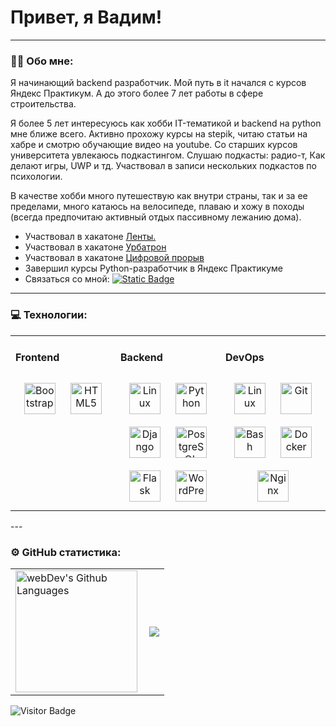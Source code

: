 # Привет, я Вадим!

---

### :man_technologist: Обо мне:

Я начинающий backend разработчик. Мой путь в it начался с курсов Яндекс Практикум. А до этого более 7 лет работы в сфере строительства.

Я более 5 лет интересуюсь как хобби IT-тематикой и backend на python мне ближе всего. Активно прохожу курсы на stepik, читаю статьи на хабре и смотрю обучающие видео на youtube. Со старших курсов университета увлекаюсь подкастингом. Слушаю подкасты: радио-т, Как делают игры, UWP и тд. Участвовал в записи нескольких подкастов по психологии.

В качестве хобби много путешествую как внутри страны, так и за ее пределами, много катаюсь на велосипеде, плаваю и хожу в походы (всегда предпочитаю активный отдых пассивному лежанию дома).


- Участвовал в хакатоне [Ленты.](https://disk.yandex.ru/i/4SeACjaDss4-MA)
- Участвовал в хакатоне [Урбатрон](https://codenrock.com/users/70890/certificates/153)
- Участвовал в хакатоне [Цифровой прорыв](https://disk.yandex.ru/i/zRSNC6JWWbLr4g)
- Завершил курсы Python-разработчик в Яндекс Практикуме
- Связаться со мной: [![Static Badge](https://img.shields.io/badge/%40VadimKurotkin-blue?logo=telegram)](https://t.me/vadimkurotkin)


---

### 💻 Технологии:
 
<table><tr><td valign="top" width="33%">



#### Frontend  
<div align="center">  
<a href="https://getbootstrap.com/docs/3.4/javascript/" target="_blank"><img style="margin: 10px" src="https://profilinator.rishav.dev/skills-assets/bootstrap-plain.svg" alt="Bootstrap" height="50" /></a>  
<a href="https://en.wikipedia.org/wiki/HTML5" target="_blank"><img style="margin: 10px" src="https://profilinator.rishav.dev/skills-assets/html5-original-wordmark.svg" alt="HTML5" height="50" /></a>  
</div>

</td><td valign="top" width="33%">



#### Backend  
<div align="center">  
<a href="https://www.linux.org/" target="_blank"><img style="margin: 10px" src="https://profilinator.rishav.dev/skills-assets/linux-original.svg" alt="Linux" height="50" /></a>  
<a href="https://www.python.org/" target="_blank"><img style="margin: 10px" src="https://profilinator.rishav.dev/skills-assets/python-original.svg" alt="Python" height="50" /></a>  
<a href="https://www.djangoproject.com/" target="_blank"><img style="margin: 10px" src="https://profilinator.rishav.dev/skills-assets/django-original.svg" alt="Django" height="50" /></a>  
<a href="https://www.postgresql.org/" target="_blank"><img style="margin: 10px" src="https://profilinator.rishav.dev/skills-assets/postgresql-original-wordmark.svg" alt="PostgreSQL" height="50" /></a>  
<a href="https://flask.palletsprojects.com/" target="_blank"><img style="margin: 10px" src="https://profilinator.rishav.dev/skills-assets/flask.png" alt="Flask" height="50" /></a>  
<a href="https://wordpress.com/" target="_blank"><img style="margin: 10px" src="https://profilinator.rishav.dev/skills-assets/wordpress.png" alt="WordPress" height="50" /></a>  
</div>

</td><td valign="top" width="33%">



#### DevOps  
<div align="center">  
<a href="https://www.linux.org/" target="_blank"><img style="margin: 10px" src="https://profilinator.rishav.dev/skills-assets/linux-original.svg" alt="Linux" height="50" /></a>  
<a href="https://github.com/" target="_blank"><img style="margin: 10px" src="https://profilinator.rishav.dev/skills-assets/git-scm-icon.svg" alt="Git" height="50" /></a>  
<a href="https://www.gnu.org/software/bash/" target="_blank"><img style="margin: 10px" src="https://profilinator.rishav.dev/skills-assets/gnu_bash-icon.svg" alt="Bash" height="50" /></a>  
<a href="https://www.docker.com/" target="_blank"><img style="margin: 10px" src="https://profilinator.rishav.dev/skills-assets/docker-original-wordmark.svg" alt="Docker" height="50" /></a>  
<a href="https://www.nginx.com/" target="_blank"><img style="margin: 10px" src="https://profilinator.rishav.dev/skills-assets/nginx-original.svg" alt="Nginx" height="50" /></a>  
</div>

</td></tr></table>  
---


### ⚙️ GitHub статистика:

<table>
  <tr>
    <td>
      <img height="195px" align="left" alt="webDev's Github Languages" src="https://github-readme-stats-sigma-five.vercel.app/api/top-langs/?username=kvadimas&layout=compact&theme=vision-friendly-light" />
    </td>
    <td>
      <img src="https://github-readme-stats.vercel.app/api?username=kvadimas&show_icons=true&count_private=true&hide_border=true" align="center" />
    </td>
  </tr>
</table>


![Visitor Badge](https://visitor-badge.laobi.icu/badge?page_id=kvadimas)
